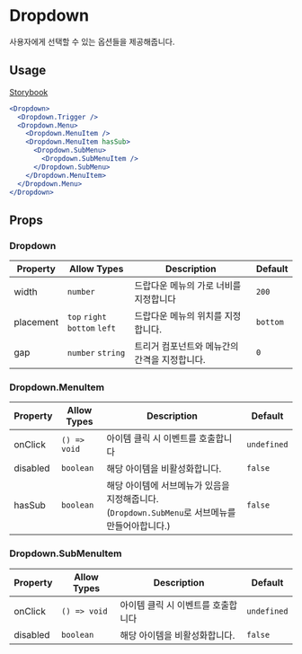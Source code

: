 # Dropdown

사용자에게 선택할 수 있는 옵션들을 제공해줍니다.

## Usage

[Storybook](https://designsystemlab.github.io/design-system/?path=/docs/layout-dropdown--basic)

```jsx
<Dropdown>
  <Dropdown.Trigger />
  <Dropdown.Menu>
    <Dropdown.MenuItem />
    <Dropdown.MenuItem hasSub>
      <Dropdown.SubMenu>
        <Dropdown.SubMenuItem />
      </Dropdown.SubMenu>
    </Dropdown.MenuItem>
  </Dropdown.Menu>
</Dropdown>
```

## Props

### Dropdown

| Property  | Allow Types                   | Description                                   | Default  |
| --------- | ----------------------------- | --------------------------------------------- | -------- |
| width     | `number`                      | 드랍다운 메뉴의 가로 너비를 지정합니다        | `200`    |
| placement | `top` `right` `bottom` `left` | 드랍다운 메뉴의 위치를 지정합니다.            | `bottom` |
| gap       | `number` `string`             | 트리거 컴포넌트와 메뉴간의 간격을 지정합니다. | `0`      |

### Dropdown.MenuItem

| Property | Allow Types  | Description                                                                                     | Default     |
| -------- | ------------ | ----------------------------------------------------------------------------------------------- | ----------- |
| onClick  | `() => void` | 아이템 클릭 시 이벤트를 호출합니다                                                              | `undefined` |
| disabled | `boolean`    | 해당 아이템을 비활성화합니다.                                                                   | `false`     |
| hasSub   | `boolean`    | 해당 아이템에 서브메뉴가 있음을 지정해줍니다. (`Dropdown.SubMenu`로 서브메뉴를 만들어아합니다.) | `false`     |

### Dropdown.SubMenuItem

| Property | Allow Types  | Description                        | Default     |
| -------- | ------------ | ---------------------------------- | ----------- |
| onClick  | `() => void` | 아이템 클릭 시 이벤트를 호출합니다 | `undefined` |
| disabled | `boolean`    | 해당 아이템을 비활성화합니다.      | `false`     |

